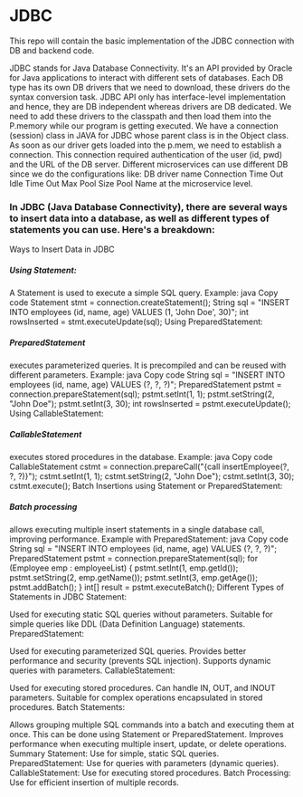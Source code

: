 # JDBC
This repo will contain the basic implementation of the JDBC connection with DB and backend code.

JDBC stands for Java Database Connectivity. It's an API provided by Oracle for Java applications to interact with different sets of databases.
Each DB type has its own DB drivers that we need to download, these drivers do the syntax conversion task. JDBC API only has interface-level implementation and hence, they are DB independent whereas drivers are DB dedicated.
We need to add these drivers to the classpath and then load them into the P.memory while our program is getting executed.
We have a connection (session) class in JAVA for JDBC whose parent class is in the Object class. As soon as our driver gets loaded into the p.mem, we need to establish a connection. 
This connection required authentication of the user (id, pwd) and the URL of the DB server.
Different microservices can use different DB since we do the configurations like:
DB driver name
Connection Time Out
Idle Time Out
Max Pool Size 
Pool Name
at the microservice level.

<h3> In JDBC (Java Database Connectivity), there are several ways to insert data into a database, as well as different types of statements you can use. Here's a breakdown: </h3>

Ways to Insert Data in JDBC
<h5>Using Statement:</h5>

A Statement is used to execute a simple SQL query.
Example:
java
Copy code
Statement stmt = connection.createStatement();
String sql = "INSERT INTO employees (id, name, age) VALUES (1, 'John Doe', 30)";
int rowsInserted = stmt.executeUpdate(sql);
Using PreparedStatement:

<h5>PreparedStatement</h5> executes parameterized queries. It is precompiled and can be reused with different parameters.
Example:
java
Copy code
String sql = "INSERT INTO employees (id, name, age) VALUES (?, ?, ?)";
PreparedStatement pstmt = connection.prepareStatement(sql);
pstmt.setInt(1, 1);
pstmt.setString(2, "John Doe");
pstmt.setInt(3, 30);
int rowsInserted = pstmt.executeUpdate();
Using CallableStatement:

<h5>CallableStatement</h5> executes stored procedures in the database.
Example:
java
Copy code
CallableStatement cstmt = connection.prepareCall("{call insertEmployee(?, ?, ?)}");
cstmt.setInt(1, 1);
cstmt.setString(2, "John Doe");
cstmt.setInt(3, 30);
cstmt.execute();
Batch Insertions using Statement or PreparedStatement:

<h5>Batch processing</h5> allows executing multiple insert statements in a single database call, improving performance.
Example with PreparedStatement:
java
Copy code
String sql = "INSERT INTO employees (id, name, age) VALUES (?, ?, ?)";
PreparedStatement pstmt = connection.prepareStatement(sql);
for (Employee emp : employeeList) {
    pstmt.setInt(1, emp.getId());
    pstmt.setString(2, emp.getName());
    pstmt.setInt(3, emp.getAge());
    pstmt.addBatch();
}
int[] result = pstmt.executeBatch();
Different Types of Statements in JDBC
Statement:

Used for executing static SQL queries without parameters.
Suitable for simple queries like DDL (Data Definition Language) statements.
PreparedStatement:

Used for executing parameterized SQL queries.
Provides better performance and security (prevents SQL injection).
Supports dynamic queries with parameters.
CallableStatement:

Used for executing stored procedures.
Can handle IN, OUT, and INOUT parameters.
Suitable for complex operations encapsulated in stored procedures.
Batch Statements:

Allows grouping multiple SQL commands into a batch and executing them at once.
This can be done using Statement or PreparedStatement.
Improves performance when executing multiple insert, update, or delete operations.
Summary
Statement: Use for simple, static SQL queries.
PreparedStatement: Use for queries with parameters (dynamic queries).
CallableStatement: Use for executing stored procedures.
Batch Processing: Use for efficient insertion of multiple records.

